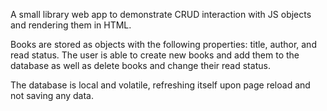 A small library web app to demonstrate CRUD interaction with JS objects and rendering them in HTML. 

Books are stored as objects with the following properties: title, author, and read status. The user is able to create new books and add them to the database as well as delete books and change their read status. 

The database is local and volatile, refreshing itself upon page reload and not saving any data.